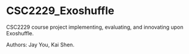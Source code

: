 # CSC2229_Exoshuffle
CSC2229 course project implementing, evaluating, and innovating upon Exoshuffle. 

Authors: Jay You, Kai Shen.
